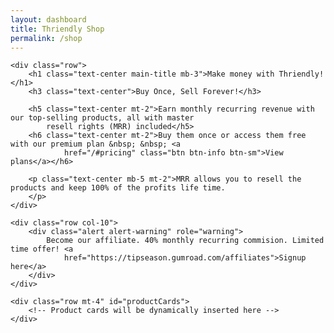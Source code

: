 ```yaml
---
layout: dashboard
title: Thriendly Shop
permalink: /shop
---
```


<style>
    .card-hover:hover {
        transform: translateY(-5px);
        box-shadow: 0 4px 15px rgba(0, 0, 0, 0.1);
        transition: all 0.3s ease;
    }

    .card-img-top {
        height: 300px;
        object-fit: cover;
    }

    .card-title {
        font-weight: bold;
        margin-bottom: 0.5rem;
    }

    .card-text {
        font-size: 0.9rem;
        color: #6c757d;
    }

    .btn-primary {
        background-color: #0056b3;
        border-color: #0056b3;
    }

    .btn-primary:hover {
        background-color: #004085;
        border-color: #004085;
    }

    .price {
        font-size: 1.25rem;
        font-weight: bold;
        color: #28a745;
    }

    .premium-tag {
        background-color: #ffc107;
        color: #000;
        padding: 0.25rem 0.5rem;
        border-radius: 0.25rem;
        font-size: 0.8rem;
        font-weight: bold;
        margin-left: 0.5rem;
    }

    .credits-tag {
        background-color: #fff5bf;
        color: #000;
        padding: 0.25rem 0.5rem;
        border-radius: 0.25rem;
        font-size: 0.8rem;
        font-weight: bold;
        margin-left: 0.5rem;
        float: right;
    }

    .main-title {
        color: #0056b3;
        font-weight: bold;
    }

    .subtitle {
        color: #6c757d;
        font-size: 1.2rem;
        margin-bottom: 2rem;
    }
</style>

<div id="content" class="container mt-5">

    <div class="row">
        <h1 class="text-center main-title mb-3">Make money with Thriendly!</h1>
        <h3 class="text-center">Buy Once, Sell Forever!</h3>

        <h5 class="text-center mt-2">Earn monthly recurring revenue with our top-selling products, all with master
            resell rights (MRR) included</h5>
        <h6 class="text-center mt-2">Buy them once or access them free with our premium plan &nbsp; &nbsp; <a
                href="/#pricing" class="btn btn-info btn-sm">View plans</a></h6>

        <p class="text-center mb-5 mt-2">MRR allows you to resell the products and keep 100% of the profits life time.
        </p>
    </div>

    <div class="row col-10">
        <div class="alert alert-warning" role="warning">
            Become our affiliate. 40% monthly recurring commision. Limited time offer! <a
                href="https://tipseason.gumroad.com/affiliates">Signup here</a>
        </div>
    </div>

    <div class="row mt-4" id="productCards">
        <!-- Product cards will be dynamically inserted here -->
    </div>

</div>

<!-- jQuery and Bootstrap Bundle (includes Popper) -->
<script src="https://code.jquery.com/jquery-3.6.0.min.js"></script>
<script src="https://cdn.jsdelivr.net/npm/bootstrap@5.1.3/dist/js/bootstrap.bundle.min.js"></script>

<script>
    // Define the JSON data for products
    const products = [
        {
            title: "Thriendly Threads: Grow fast and make money on Threads | MRR Rights",
            description: "10X Faster Threads growth and monetization Course + Community | MRR Rights | Go viral on Threads",
            image: "https://public-files.gumroad.com/p8gjtrqn5ctk4gky52rqvasqvo7u",
            link: "https://shop.thriendly.com/l/threads-course",
            price: 19.99,
            credits: "Free with Thriendly Yearly plan",
            offer: "<i class='fa fa-star' aria-hidden='true'></i>"
        },
        {
            title: "7500+ ChatGPT prompts for social media, MRR rights",
            description: "7500+ AI prompts for social media marketing with MRR rights | instagram | threads | tiktok | twitter | facebook | linkedin | pinterest, snapchat,Gemini",
            image: "https://public-files.gumroad.com/ptkppn93jr1spq8q28hvuy1li95j",
            link: "https://tipseason.gumroad.com/l/social-media-chatgpt",
            price: 8.99,
            credits: "1 MRR credit",
            offer: "Free with Premium Plan"
        },
        {
            title: "10,000+ ChatGPT / Gemini Prompts with MRR rights",
            description: "10,000+ ChatGPT, Gemini, any AI Prompts | MRR Rights | 40+ categories | High quality prompts for email marketing, business, social media, coding , teachers, content creators and more..",
            image: "https://public-files.gumroad.com/r00ajc17lc79f2gv3s8kcfl7e98a",
            link: "https://tipseason.gumroad.com/l/odltnd",
            price: 14.99,
            credits: "2 MRR credits",
            offer: "Free with Premium Plan"
        },
        {
            title: "2000+ AI Tools database with MRR rights",
            description: "2000+ AI Tools list (MRR) | Passive income tools resell ideas | Side project tool database | Easy to use tools list | Free, paid",
            image: "https://i.etsystatic.com/41329643/r/il/ea6c27/5812159862/il_1588xN.5812159862_gnxa.jpg",
            link: "https://tipseason.etsy.com/listing/1771099853",
            price: 9.99,
            credits: "1 MRR credit",
            offer: "Free with Premium Plan"
        },
        {
            title: "3000+ AI video generator prompts | MRR Rights",
            description: "5555+ ChatGPT Prompts for etsy sales and make money | Etsy listing generator | Grow your Etsy Shop with expert AI advice | gemini , chatgpt",
            image: "https://public-files.gumroad.com/aulf84rk2y4guaawzwmanww7esx2",
            link: "https://tipseason.gumroad.com/l/svpqi",
            price: 8.99,
            credits: "1 MRR credit",
            offer: "Free with Premium Plan"
        },
        {
            title: "5555+ ChatGPT Prompts for etsy sales and make money | MRR Rights",
            description: "5555+ ChatGPT Prompts for etsy sales and make money | Etsy listing generator | Grow your Etsy Shop with expert AI advice | gemini , chatgpt",
            image: "https://public-files.gumroad.com/2etif4mdl38jzmvq93dtrmpfck95",
            link: "https://tipseason.gumroad.com/l/qgrfm",
            price: 8.99,
            credits: "1 MRR credit",
            offer: "Free with Premium Plan"
        },
    ];

    // Function to create a card for each product
    function createProductCard(product) {
        return `
                <div class="col-md-6 col-lg-4 mb-4">
                    <div class="card h-100 card-hover">
                        <a target="_blank" href="${product.link}"><img src="${product.image}" class="card-img-top" alt="${product.title}"></a>
                        <div class="card-body">
                            <h5 class="card-title">${product.title}</h5>
                            <p class="card-text">${product.description}</p>
                            <div class="d-flex justify-content-between align-items-center mt-3">
                                <span class="price">$${product.price.toFixed(2)}</span>
                                <span class="premium-tag">${product.offer}</span>
                            </div>
                        </div>
                        <div class="card-footer bg-white border-top-0">
                            <a href="${product.link}" class="btn btn-primary btn-block">Buy Now</a>
                            <span class="credits-tag">${product.credits}</span>
                        </div>
                    </div>
                </div>
            `;
    }

    // Function to load and display product cards
    function loadProductCards() {
        const cardContainer = $('#productCards');
        products.forEach((product) => {
            cardContainer.append(createProductCard(product));
        });
    }

    // Load cards when the document is ready
    $(document).ready(function () {
        loadProductCards();
    });
</script>